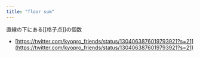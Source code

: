 ```yaml
---
title: "floor sum"
---
```


直線の下にある[[格子点]]の個数
- [https://twitter.com/kyopro_friends/status/1304063876019793921?s=21](https://twitter.com/kyopro_friends/status/1304063876019793921?s=21)
